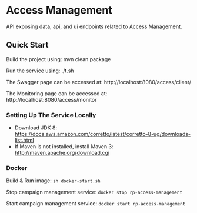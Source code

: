 # Access Management

API exposing data, api, and ui endpoints related to Access Management.


## Quick Start
Build the project using: mvn clean package

Run the service using: ./t.sh

The Swagger page can be accessed at: http://localhost:8080/access/client/

The Monitoring page can be accessed at: http://localhost:8080/access/monitor

### Setting Up The Service Locally  
* Download JDK 8: https://docs.aws.amazon.com/corretto/latest/corretto-8-ug/downloads-list.html
* If Maven is not installed, install Maven 3: http://maven.apache.org/download.cgi

### Docker
Build & Run image: `sh docker-start.sh`

Stop campaign management service: `docker stop rp-access-management`

Start campaign management service: `docker start rp-access-management`